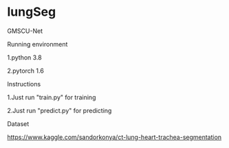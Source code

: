 # lungSeg
GMSCU-Net

Running environment

1.python 3.8

2.pytorch 1.6


Instructions

1.Just run "train.py" for training

2.Just run "predict.py" for predicting


Dataset

https://www.kaggle.com/sandorkonya/ct-lung-heart-trachea-segmentation
